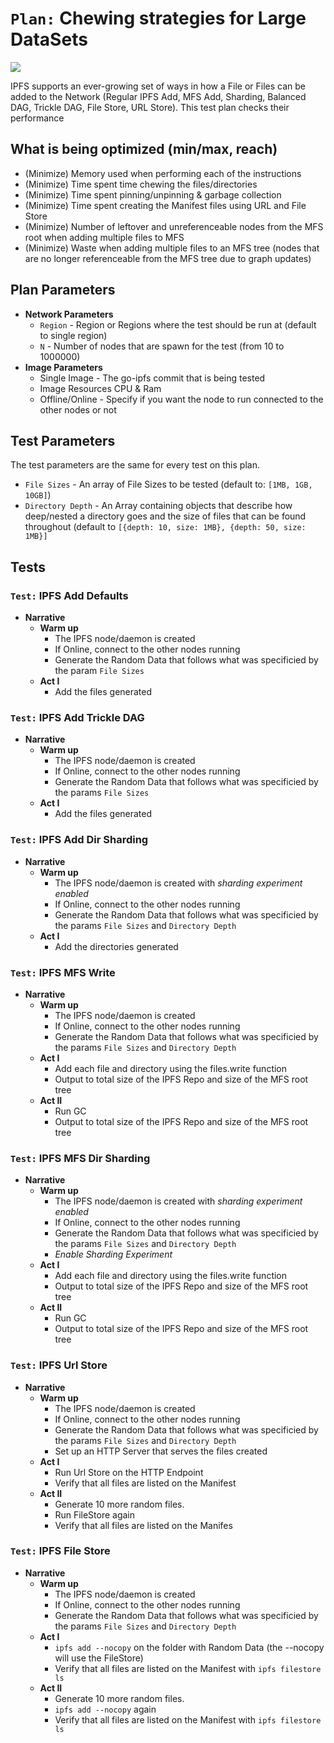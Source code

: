 # `Plan:` Chewing strategies for Large DataSets

![](https://img.shields.io/badge/status-wip-orange.svg?style=flat-square)

IPFS supports an ever-growing set of ways in how a File or Files can be added to the Network (Regular IPFS Add, MFS Add, Sharding, Balanced DAG, Trickle DAG, File Store, URL Store). This test plan checks their performance

## What is being optimized (min/max, reach)

- (Minimize) Memory used when performing each of the instructions
- (Minimize) Time spent time chewing the files/directories
- (Minimize) Time spent pinning/unpinning & garbage collection
- (Minimize) Time spent creating the Manifest files using URL and File Store
- (Minimize) Number of leftover and unreferenceable nodes from the MFS root when adding multiple files to MFS
- (Minimize) Waste when adding multiple files to an MFS tree (nodes that are no longer referenceable from the MFS tree due to graph updates)

## Plan Parameters

- **Network Parameters**
  - `Region` - Region or Regions where the test should be run at (default to single region)
  - `N` - Number of nodes that are spawn for the test (from 10 to 1000000)
- **Image Parameters**
  - Single Image - The go-ipfs commit that is being tested
  - Image Resources CPU & Ram
  - Offline/Online - Specify if you want the node to run connected to the other nodes or not

## Test Parameters

The test parameters are the same for every test on this plan.

- `File Sizes` - An array of File Sizes to be tested (default to: `[1MB, 1GB, 10GB]`)
- `Directory Depth` - An Array containing objects that describe how deep/nested a directory goes and the size of files that can be found throughout (default to `[{depth: 10, size: 1MB}, {depth: 50, size: 1MB}]`

## Tests

### `Test:` IPFS Add Defaults

- **Narrative**
  - **Warm up**
    - The IPFS node/daemon is created 
    - If Online, connect to the other nodes running
    - Generate the Random Data that follows what was specificied by the param `File Sizes`
  - **Act I**
    - Add the files generated

### `Test:`  IPFS Add Trickle DAG

- **Narrative**
  - **Warm up**
    - The IPFS node/daemon is created 
    - If Online, connect to the other nodes running
    - Generate the Random Data that follows what was specificied by the params `File Sizes`
  - **Act I**
    - Add the files generated

### `Test:`  IPFS Add Dir Sharding

- **Narrative**
  - **Warm up**
    - The IPFS node/daemon is created with _sharding experiment enabled_
    - If Online, connect to the other nodes running
    - Generate the Random Data that follows what was specificied by the params `File Sizes` and `Directory Depth`
  - **Act I**
    - Add the directories generated

### `Test:`  IPFS MFS Write

- **Narrative**
  - **Warm up**
    - The IPFS node/daemon is created 
    - If Online, connect to the other nodes running
    - Generate the Random Data that follows what was specificied by the params `File Sizes` and `Directory Depth`
  - **Act I**
    - Add each file and directory using the files.write function
    - Output to total size of the IPFS Repo and size of the MFS root tree
  - **Act II**
    - Run GC
    - Output to total size of the IPFS Repo and size of the MFS root tree

### `Test:`  IPFS MFS Dir Sharding

- **Narrative**
  - **Warm up**
    - The IPFS node/daemon is created with _sharding experiment enabled_
    - If Online, connect to the other nodes running
    - Generate the Random Data that follows what was specificied by the params `File Sizes` and `Directory Depth`
    - _Enable Sharding Experiment_
  - **Act I**
    - Add each file and directory using the files.write function
    - Output to total size of the IPFS Repo and size of the MFS root tree
  - **Act II**
    - Run GC
    - Output to total size of the IPFS Repo and size of the MFS root tree

### `Test:` IPFS Url Store

- **Narrative**
  - **Warm up**
    - The IPFS node/daemon is created 
    - If Online, connect to the other nodes running
    - Generate the Random Data that follows what was specificied by the params `File Sizes` and `Directory Depth`
    - Set up an HTTP Server that serves the files created
  - **Act I**
    - Run Url Store on the HTTP Endpoint
    - Verify that all files are listed on the Manifest
  - **Act II**
    - Generate 10 more random files.
    - Run FileStore again
    - Verify that all files are listed on the Manifes

### `Test:` IPFS File Store

- **Narrative**
  - **Warm up**
    - The IPFS node/daemon is created 
    - If Online, connect to the other nodes running
    - Generate the Random Data that follows what was specificied by the params `File Sizes` and `Directory Depth`
  - **Act I**
    - `ipfs add --nocopy` on the folder with Random Data (the --nocopy will use the FileStore)
    - Verify that all files are listed on the Manifest with `ipfs filestore ls`
  - **Act II**
    - Generate 10 more random files.
    - `ipfs add --nocopy` again
    - Verify that all files are listed on the Manifest with `ipfs filestore ls`
